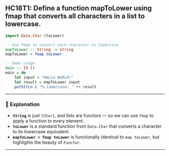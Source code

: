 HC18T1: Define a function mapToLower using fmap that converts all characters in a list to lowercase.
---



```haskell
import Data.Char (toLower)

-- Use fmap to convert each character to lowercase
mapToLower :: String -> String
mapToLower = fmap toLower

-- Demo usage
main :: IO ()
main = do
    let input = "HeLLo WoRLd!"
    let result = mapToLower input
    putStrLn $ "🔤 Lowercase: " ++ result
```

---

### 🧠 Explanation

- **`String`** is just `[Char]`, and lists are functors — so we can use `fmap` to apply a function to every element.
- **`toLower`** is a standard function from `Data.Char` that converts a character to its lowercase equivalent.
- **`mapToLower = fmap toLower`** is functionally identical to `map toLower`, but highlights the beauty of `Functor`.

---

